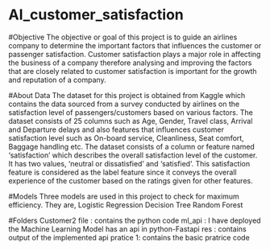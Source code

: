 # AI_customer_satisfaction
#Objective
The objective or goal of this project is to guide an airlines company to determine the important factors that influences the customer or passenger satisfaction.
Customer satisfaction plays a major role in affecting the business of a company therefore analysing and improving the factors that are closely related to customer satisfaction is important for the growth and reputation of a company.

#About Data
The dataset for this project is obtained from Kaggle which contains the data sourced from a survey conducted by airlines on the satisfaction level of passengers/customers based on various factors. The dataset consists of 25 columns such as Age, Gender, Travel class, Arrival and Departure delays and also features that influences customer satisfaction level such as On-board service, Cleanliness, Seat comfort, Baggage handling etc.
The dataset consists of a column or feature named ‘satisfaction’ which describes the overall satisfaction level of the customer. It has two values, ‘neutral or dissatisfied’ and ‘satisfied’. This satisfaction feature is considered as the label feature since it conveys the overall experience of the customer based on the ratings given for other features.

#Models
Three models are used in this project to check for maximum efficiency. They are,
Logistic Regression
Decision Tree
Random Forest

#Folders
Customer2 file : contains the python code
ml_api : I have deployed the Machine Learning Model has an api in python-Fastapi
res : contains output of the implemented api
pratice 1: contains the basic pratrice code
